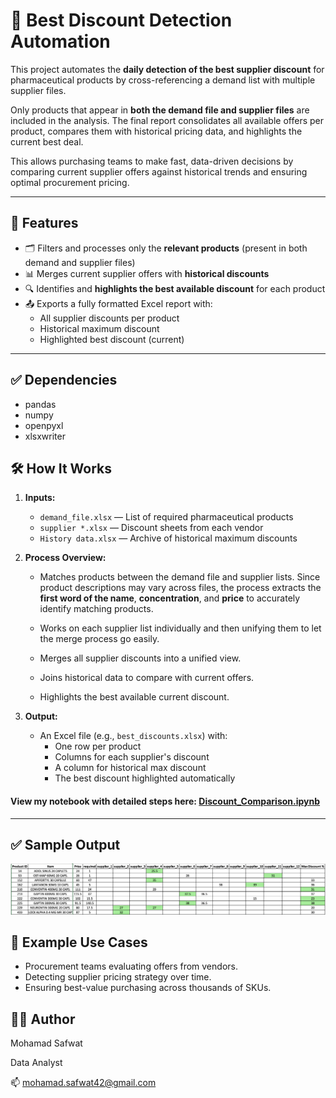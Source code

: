 

# 💊 Best Discount Detection Automation

This project automates the **daily detection of the best supplier discount** for pharmaceutical products by cross-referencing a demand list with multiple supplier files.

Only products that appear in **both the demand file and supplier files** are included in the analysis. The final report consolidates all available offers per product, compares them with historical pricing data, and highlights the current best deal.

This allows purchasing teams to make fast, data-driven decisions by comparing current supplier offers against historical trends and ensuring optimal procurement pricing.

---

## 📌 Features

- 🗂️ Filters and processes only the **relevant products** (present in both demand and supplier files)
- 📊 Merges current supplier offers with **historical discounts**
- 🔍 Identifies and **highlights the best available discount** for each product
- 📤 Exports a fully formatted Excel report with:
  - All supplier discounts per product
  - Historical maximum discount
  - Highlighted best discount (current)

---
## ✅ Dependencies

- pandas
- numpy
- openpyxl
- xlsxwriter
## 🛠️ How It Works

1. **Inputs:**
   - `demand_file.xlsx` — List of required pharmaceutical products
   - `supplier *.xlsx` — Discount sheets from each vendor
   - `History data.xlsx` — Archive of historical maximum discounts

2. **Process Overview:**
  
   - Matches products between the demand file and supplier lists. Since product descriptions may vary across files, the process extracts the **first word of the name**, **concentration**, and **price** to accurately identify matching products.

   - Works on each supplier list individually and then unifying them to let the merge process go easily.
   - Merges all supplier discounts into a unified view.
   - Joins historical data to compare with current offers.
   - Highlights the best available current discount.

3. **Output:**
   - An Excel file (e.g., `best_discounts.xlsx`) with:
     - One row per product
     - Columns for each supplier's discount
     - A column for historical max discount
     - The best discount highlighted automatically


####  View my notebook with detailed steps here: [Discount_Comparison.ipynb](Discount_Comparison.ipynb)

---
## ✅ Sample Output

![example of output](images/final_output.png)

## 🧪 Example Use Cases

- Procurement teams evaluating offers from vendors.
- Detecting supplier pricing strategy over time.
- Ensuring best-value purchasing across thousands of SKUs.

## 🙋‍♂️ Author

Mohamad Safwat

Data Analyst

📫 mohamad.safwat42@gmail.com
